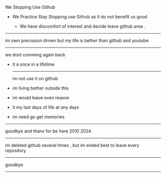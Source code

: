 We Stopping Use Github


- We Practice Stay Stopping
  use Github
  as it do not benefit us
  good

  - We have discomfort of interest and decide leave github area .
 
----
im own precission driven
but my life is bether than github and youtube

-----

we dont comming again back

- it a once in a lifetime

  -----

  im not use it on github
- im living bether outside this
- im would leave even reason
- it my last days of life at any days
- im need go get memories

--------

goodbye and thanx for be here 2010
2024

---
im deleted github several
times , but im ended best to
leave every repository

-----

goodbye

-------












